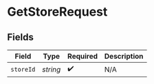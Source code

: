# GetStoreRequest


## Fields

| Field              | Type               | Required           | Description        |
| ------------------ | ------------------ | ------------------ | ------------------ |
| `storeId`          | *string*           | :heavy_check_mark: | N/A                |